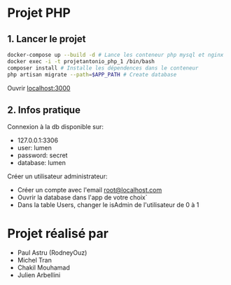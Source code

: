 # Projet PHP  
## 1. Lancer le projet
```bash
docker-compose up --build -d # Lance les conteneur php mysql et nginx
docker exec -i -t projetantonio_php_1 /bin/bash 
composer install # Installe les dépendences dans le conteneur
php artisan migrate --path=$APP_PATH # Create database
```
Ouvrir [localhost:3000](http://localhost:3000)

## 2. Infos pratique
Connexion à la db disponible sur:
- 127.0.0.1:3306
- user: lumen
- password: secret
- database: lumen

Créer un utilisateur administrateur:
- Créer un compte avec l'email root@localhost.com
- Ouvrir la database dans l'app de votre choix`
- Dans la table Users, changer le isAdmin de l'utilisateur de 0 à 1

# Projet réalisé par 
- Paul Astru (RodneyOuz)
- Michel Tran
- Chakil Mouhamad
- Julien Arbellini
